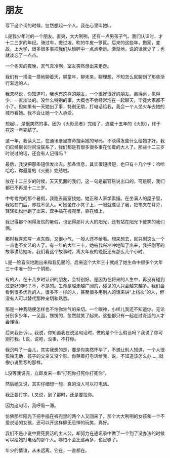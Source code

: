 # 朋友

写下这个词的时候，忽然想起一个人。我在心里叫她L。 

L是我少年时的一个朋友。直爽，大大咧咧，还有一点男孩子气。我们认识时，才十二三岁的年纪。骑过车，撒过泼，吹的牛皮一箩筐。后来的这些年，搬家，变故，上大学，很多很多事把我们从琐碎中一点点牵远。渐渐地，说的话就少了；也就淡忘了一点点。 

一个冬天的夜晚，天气真冷啊，室友突然想出来走走。 

我们有一搭没一搭地聊着天，聊童年，聊未来，聊理想，不知怎么就聊到了那些渐行渐远的人。 

我忽然说，你知道吗，我也有这样的朋友，一个很好很好的朋友。离得远，见得少，一直淡淡的。没什么特别的事，大概也不会经常泡在一起聊天，毕竟大家都不小了。但如果有一天她出了事，特别无助，打电话给我，我会一个人坐火车去她的城市看她。我不会让她一个人承受。 

想起L，是很突然的事。因为《火影忍者》完结了，连载十五年的《火影》，终于在这一年完结了。 

这一年，我读大三，在通讯录里拼命搜索她的号码，不晓得发些什么给她才好。我们已经很长时间没联系了，我们都是有很多很多事在忙着的大人了。那些十二三岁时说过的话，还会有人记得吗？ 

最后，我没把那条短信发出去。那条信息，其实很短很短，也只有十几个字：哈哈哈哈，你最爱的《火影》完结啦。 

放在十二三岁的时候，天天见面的我们，这一句是最容易说出口的。可是啊，我们都已不再是十二三岁。 

中考考完的那个暑假，我跑去画室找她。她正和人家学素描。在坐满人的屋子里，我站在门后，却找不见人。可她坐在小凳子上，一眼就瞧见了我，把笔夹在耳旁，轻轻松松地跑了出来，双手插在裤兜里，靠在墙上。 

我记得那个闲得发慌的暑假，也记得那片大大的阳光，还有站在阳光下傻笑的我们俩。 

那时我喜欢写一点东西，又很小气，一般人还不给看。想来想去，就只剩这么一个一点也不文艺的人了。有一年的大年三十，她被我兴冲冲地叫了出来，我把刚写的故事讲给她听。我们看这个故事时，离大年夜的晚饭还有那么几个小时。 

L是一脸喜庆地跑出来和我见面的。后来这个大年三十就成了她生命中很多个大年三十中唯一的一个阴影。 

有的人，在十几岁时认识的朋友，会特别好。是因为在将来的人生中，再没有碰到过更好的吗？不，不是的。生命是越走越广阔的，碰见的人只会越来越多。我们会看到很多优秀的人，很多不一样的人，甚至很多用别人的话来讲“上档次”的人，但没有人可以替代那种亲切和熟悉。 

那是一种我随便怎样也不怕你生气的亲切。一个眼神，小样儿我还不知道你。无论分别多少年，一见面，愣愣的，忽然就笑了起来。这些都只有一起走过青涩的人才会懂得。 

后来我告诉L。我说，你知道我在说这句话时，做的是个什么假设吗？我说了你可别打我。L说，说吧，没事，不打你。 

我沉吟了一会儿，其实我想的是，要是你突然怀孕了，不想让别人知道，一个人很孤独无助，孩子的父亲又没个影。你哭着打电话给我，说，不知道该怎么办……就像小说里写的那样。 

L没等我说完，立即发来一串“打死你打死你打死你”。 

然后她又说，其实仔细想一想，真的没人可以打电话。 

我正要打字。L又说，到了那时，还是要找你。 

因为这句话，我呼吸一滞。 

仿佛那年阳光下把手插在裤兜里的两个人又回来了，那个大大咧咧的女孩和一个不爱说话的女孩，还可以开这样肆无忌惮的玩笑，真好。 

我们不是小说中要死要活的主人公，却努力在通讯录中做了一个到了没办法的时候可以给她打电话的那个人。哪怕不会比这再多，也足够了。 

年少的情谊，从未远离。它在，一直都在。